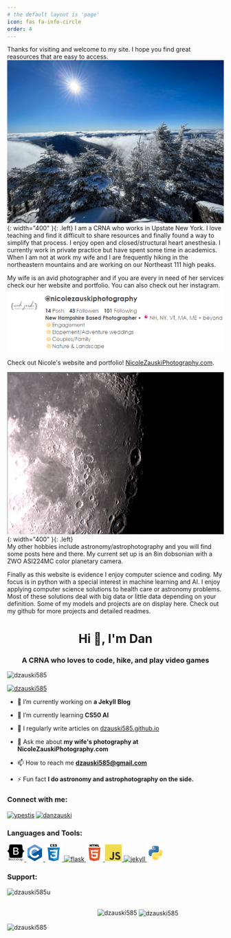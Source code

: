 ```yaml
---
# the default layout is 'page'
icon: fas fa-info-circle
order: 4
---
```

Thanks for visiting and welcome to my site. I hope you find great reasources that are easy to access.  
![Hancock in winter](/assets/img/IMG_7577.JPG){: width="400" }{: .left} 
I am a CRNA who works in Upstate New York. I love teaching and find it difficult to share resources and finally found a way to simplify that process. I enjoy open and closed/structural heart anesthesia. I currently work in private practice but have spent  some time in academics. When I am not at work my wife and I are frequently hiking in the northeastern mountains and are working on our Northeast 111 high peaks.  
  
My wife is an avid photographer and if you are every in need of her services check our her website and portfolio. You can also check out her instagram.
![Nicole instagram](/assets/img/nicole.png)
  
Check out Nicole's website and portfolio! [NicoleZauskiPhotography.com](https://nicolezauskiphotography.com/).
  
![Moon](../assets/img/moon.jpg){: width="400" }{: .left}  
My other hobbies include astronomy/astrophotography and you will find some posts here and there. My current set up is an 8in dobsonian with a ZWO ASI224MC color planetary camera.  
 
  
Finally as this website is evidence I enjoy computer science and coding. My focus is in python with a special interest in machine learning and AI. I enjoy applying computer science solutions to health care or astronomy problems. Most of these solutions deal with big data or little data depending on your definition. Some of my models and projects are on display here. Check out my github for more projects and detailed readmes.


<h1 align="center">Hi 👋, I'm Dan</h1>
<h3 align="center">A CRNA who loves to code, hike, and play video games</h3>

<p align="left"> <img src="https://komarev.com/ghpvc/?username=dzauski585&label=Profile%20views&color=0e75b6&style=flat" alt="dzauski585" /> </p>

<p align="left"> <a href="https://github.com/ryo-ma/github-profile-trophy"><img src="https://github-profile-trophy.vercel.app/?username=dzauski585" alt="dzauski585" /></a> </p>

- 🔭 I’m currently working on **a Jekyll Blog**

- 🌱 I’m currently learning **CS50 AI**

- 📝 I regularly write articles on [dzauski585.github.io](dzauski585.github.io)

- 💬 Ask me about **my wife's photography at NicoleZauskiPhotography.com**

- 📫 How to reach me **dzauski585@gmail.com**

- ⚡ Fun fact **I do astronomy and astrophotography on the side.** 

<h3 align="left">Connect with me:</h3>
<p align="left">
<a href="https://kaggle.com/ypestis" target="blank"><img align="center" src="https://raw.githubusercontent.com/rahuldkjain/github-profile-readme-generator/master/src/images/icons/Social/kaggle.svg" alt="ypestis" height="30" width="40" /></a>
<a href="https://instagram.com/danzauski" target="blank"><img align="center" src="https://raw.githubusercontent.com/rahuldkjain/github-profile-readme-generator/master/src/images/icons/Social/instagram.svg" alt="danzauski" height="30" width="40" /></a>
</p>

<h3 align="left">Languages and Tools:</h3>
<p align="left"> <a href="https://getbootstrap.com" target="_blank" rel="noreferrer"> <img src="https://raw.githubusercontent.com/devicons/devicon/master/icons/bootstrap/bootstrap-plain-wordmark.svg" alt="bootstrap" width="40" height="40"/> </a> <a href="https://www.cprogramming.com/" target="_blank" rel="noreferrer"> <img src="https://raw.githubusercontent.com/devicons/devicon/master/icons/c/c-original.svg" alt="c" width="40" height="40"/> </a> <a href="https://www.w3schools.com/css/" target="_blank" rel="noreferrer"> <img src="https://raw.githubusercontent.com/devicons/devicon/master/icons/css3/css3-original-wordmark.svg" alt="css3" width="40" height="40"/> </a> <a href="https://flask.palletsprojects.com/" target="_blank" rel="noreferrer"> <img src="https://www.vectorlogo.zone/logos/pocoo_flask/pocoo_flask-icon.svg" alt="flask" width="40" height="40"/> </a> <a href="https://www.w3.org/html/" target="_blank" rel="noreferrer"> <img src="https://raw.githubusercontent.com/devicons/devicon/master/icons/html5/html5-original-wordmark.svg" alt="html5" width="40" height="40"/> </a> <a href="https://developer.mozilla.org/en-US/docs/Web/JavaScript" target="_blank" rel="noreferrer"> <img src="https://raw.githubusercontent.com/devicons/devicon/master/icons/javascript/javascript-original.svg" alt="javascript" width="40" height="40"/> </a> <a href="https://jekyllrb.com/" target="_blank" rel="noreferrer"> <img src="https://www.vectorlogo.zone/logos/jekyllrb/jekyllrb-icon.svg" alt="jekyll" width="40" height="40"/> </a> <a href="https://www.python.org" target="_blank" rel="noreferrer"> <img src="https://raw.githubusercontent.com/devicons/devicon/master/icons/python/python-original.svg" alt="python" width="40" height="40"/> </a> </p>

<h3 align="left">Support:</h3>
<p><a href="https://www.buymeacoffee.com/dzauski585u"> <img align="left" src="https://cdn.buymeacoffee.com/buttons/v2/default-yellow.png" height="50" width="210" alt="dzauski585u" /></a></p><br><br>

<p><img align="left" src="https://github-readme-stats.vercel.app/api/top-langs?username=dzauski585&show_icons=true&locale=en&layout=compact" alt="dzauski585" /></p>

<p>&nbsp;<img align="center" src="https://github-readme-stats.vercel.app/api?username=dzauski585&show_icons=true&locale=en" alt="dzauski585" /></p>

<p><img align="center" src="https://github-readme-streak-stats.herokuapp.com/?user=dzauski585&" alt="dzauski585" /></p>
